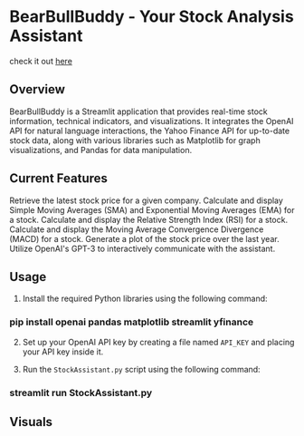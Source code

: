 # BearBullBuddy - Your Stock Analysis Assistant

check it out [here](https://www.bullbearbuddy.com/)

## Overview
BearBullBuddy is a Streamlit application that provides real-time stock information, technical indicators, and visualizations. It integrates the OpenAI API for natural language interactions, the Yahoo Finance API for up-to-date stock data, along with various libraries such as Matplotlib for graph visualizations, and Pandas for data manipulation. 

## Current Features
Retrieve the latest stock price for a given company.
Calculate and display Simple Moving Averages (SMA) and Exponential Moving Averages (EMA) for a stock.
Calculate and display the Relative Strength Index (RSI) for a stock.
Calculate and display the Moving Average Convergence Divergence (MACD) for a stock.
Generate a plot of the stock price over the last year.
Utilize OpenAI's GPT-3 to interactively communicate with the assistant.

## Usage

1. Install the required Python libraries using the following command:

### pip install openai pandas matplotlib streamlit yfinance

2. Set up your OpenAI API key by creating a file named `API_KEY` and placing your API key inside it.

3. Run the `StockAssistant.py` script using the following command:

### streamlit run StockAssistant.py
    
## Visuals


